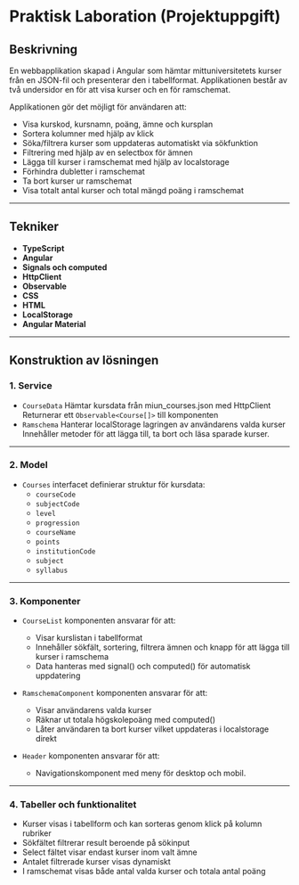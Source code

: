 # Praktisk Laboration (Projektuppgift)

## Beskrivning
En webbapplikation skapad i Angular som hämtar mittuniversitetets kurser från en JSON-fil och presenterar den i tabellformat.
Applikationen består av två undersidor en för att visa kurser och en för ramschemat.

Applikationen gör det möjligt för användaren att:
- Visa kurskod, kursnamn, poäng, ämne och kursplan
- Sortera kolumner med hjälp av klick
- Söka/filtrera kurser som uppdateras automatiskt via sökfunktion
- Filtrering med hjälp av en selectbox för ämnen
- Lägga till kurser i ramschemat med hjälp av localstorage
- Förhindra dubletter i ramschemat
- Ta bort kurser ur ramschemat
- Visa totalt antal kurser och total mängd poäng i ramschemat

---

## Tekniker
- **TypeScript**
- **Angular**
- **Signals och computed**
- **HttpClient**
- **Observable**
- **CSS**
- **HTML**
- **LocalStorage**
- **Angular Material**

---

## Konstruktion av lösningen

### 1. **Service**
- `CourseData` 
    Hämtar kursdata från miun_courses.json med HttpClient
    Returnerar ett `Observable<Course[]>` till komponenten
- `Ramschema`
    Hanterar localStorage lagringen av användarens valda kurser
    Innehåller metoder för att lägga till, ta bort och läsa sparade kurser.

---

### 2. **Model**
- `Courses` interfacet definierar struktur för kursdata:
    - `courseCode`
    - `subjectCode`
    - `level`
    - `progression`
    - `courseName`
    - `points`
    - `institutionCode`
    - `subject`
    - `syllabus`

---

### 3. **Komponenter**
- `CourseList` komponenten ansvarar för att:
    - Visar kurslistan i tabellformat
    - Innehåller sökfält, sortering, filtrera ämnen och knapp för att lägga till kurser i ramschema
    - Data hanteras med signal() och computed() för automatisk uppdatering

- `RamschemaComponent` komponenten ansvarar för att:
    - Visar användarens valda kurser
    - Räknar ut totala högskolepoäng med computed()
    - Låter användaren ta bort kurser vilket uppdateras i localstorage direkt

- `Header` komponenten ansvarar för att:
    - Navigationskomponent med meny för desktop och mobil.
---

### 4. **Tabeller och funktionalitet**

- Kurser visas i tabellform och kan sorteras genom klick på kolumn rubriker
- Sökfältet filtrerar result beroende på sökinput
- Select fältet visar endast kurser inom valt ämne
- Antalet filtrerade kurser visas dynamiskt
- I ramschemat visas både antal valda kurser och totala antal poäng